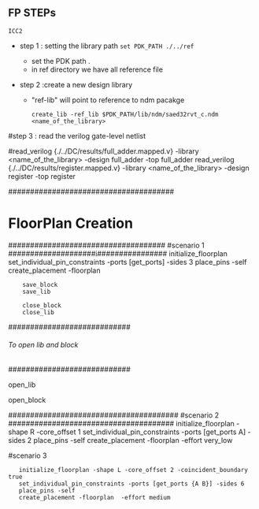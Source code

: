 ##  FP STEPs
```ICC2```
- step 1 : setting the library path
  ```set PDK_PATH ./../ref```
  - set the PDK path .
  - in ref directory we have all reference file


- step 2 :create a new design library
  - "ref-lib" will point to reference to ndm pacakge


    ```create_lib -ref_lib $PDK_PATH/lib/ndm/saed32rvt_c.ndm <name_of_the_library>```


#step 3 : read the verilog gate-level netlist


#read_verilog {./../DC/results/full_adder.mapped.v} -library <name_of_the_library> -design full_adder -top full_adder
read_verilog {./../DC/results/register.mapped.v} -library <name_of_the_library> -design register -top register

######################################
# FloorPlan Creation
####################################
#scenario 1
####################i################
        initialize_floorplan
        set_individual_pin_constraints -ports [get_ports] -sides 3
        place_pins -self
        create_placement -floorplan

        save_block
        save_lib

        close_block
        close_lib

############################
###### To open lib and block
############################

open_lib <library name>

open_block <block name>

#######################################
#scenario 2
######################################
       initialize_floorplan  -shape R -core_offset 1
        set_individual_pin_constraints -ports [get_ports A] -sides 2
        place_pins -self
        create_placement -floorplan -effort very_low


#scenario 3

       initialize_floorplan -shape L -core_offset 2 -coincident_boundary true
       set_individual_pin_constraints -ports [get_ports {A B}] -sides 6
       place_pins -self
       create_placement -floorplan  -effort medium

